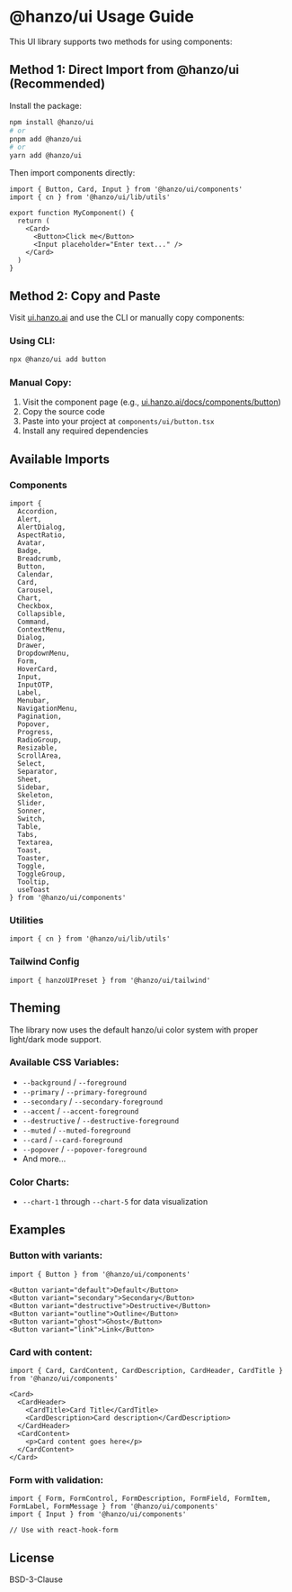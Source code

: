 # @hanzo/ui Usage Guide

This UI library supports two methods for using components:

## Method 1: Direct Import from @hanzo/ui (Recommended)

Install the package:
```bash
npm install @hanzo/ui
# or
pnpm add @hanzo/ui
# or
yarn add @hanzo/ui
```

Then import components directly:
```tsx
import { Button, Card, Input } from '@hanzo/ui/components'
import { cn } from '@hanzo/ui/lib/utils'

export function MyComponent() {
  return (
    <Card>
      <Button>Click me</Button>
      <Input placeholder="Enter text..." />
    </Card>
  )
}
```

## Method 2: Copy and Paste

Visit [ui.hanzo.ai](https://ui.hanzo.ai) and use the CLI or manually copy components:

### Using CLI:
```bash
npx @hanzo/ui add button
```

### Manual Copy:
1. Visit the component page (e.g., [ui.hanzo.ai/docs/components/button](https://ui.hanzo.ai/docs/components/button))
2. Copy the source code
3. Paste into your project at `components/ui/button.tsx`
4. Install any required dependencies

## Available Imports

### Components
```tsx
import {
  Accordion,
  Alert,
  AlertDialog,
  AspectRatio,
  Avatar,
  Badge,
  Breadcrumb,
  Button,
  Calendar,
  Card,
  Carousel,
  Chart,
  Checkbox,
  Collapsible,
  Command,
  ContextMenu,
  Dialog,
  Drawer,
  DropdownMenu,
  Form,
  HoverCard,
  Input,
  InputOTP,
  Label,
  Menubar,
  NavigationMenu,
  Pagination,
  Popover,
  Progress,
  RadioGroup,
  Resizable,
  ScrollArea,
  Select,
  Separator,
  Sheet,
  Sidebar,
  Skeleton,
  Slider,
  Sonner,
  Switch,
  Table,
  Tabs,
  Textarea,
  Toast,
  Toaster,
  Toggle,
  ToggleGroup,
  Tooltip,
  useToast
} from '@hanzo/ui/components'
```

### Utilities
```tsx
import { cn } from '@hanzo/ui/lib/utils'
```

### Tailwind Config
```tsx
import { hanzoUIPreset } from '@hanzo/ui/tailwind'
```

## Theming

The library now uses the default hanzo/ui color system with proper light/dark mode support.

### Available CSS Variables:
- `--background` / `--foreground`
- `--primary` / `--primary-foreground`
- `--secondary` / `--secondary-foreground`
- `--accent` / `--accent-foreground`
- `--destructive` / `--destructive-foreground`
- `--muted` / `--muted-foreground`
- `--card` / `--card-foreground`
- `--popover` / `--popover-foreground`
- And more...

### Color Charts:
- `--chart-1` through `--chart-5` for data visualization

## Examples

### Button with variants:
```tsx
import { Button } from '@hanzo/ui/components'

<Button variant="default">Default</Button>
<Button variant="secondary">Secondary</Button>
<Button variant="destructive">Destructive</Button>
<Button variant="outline">Outline</Button>
<Button variant="ghost">Ghost</Button>
<Button variant="link">Link</Button>
```

### Card with content:
```tsx
import { Card, CardContent, CardDescription, CardHeader, CardTitle } from '@hanzo/ui/components'

<Card>
  <CardHeader>
    <CardTitle>Card Title</CardTitle>
    <CardDescription>Card description</CardDescription>
  </CardHeader>
  <CardContent>
    <p>Card content goes here</p>
  </CardContent>
</Card>
```

### Form with validation:
```tsx
import { Form, FormControl, FormDescription, FormField, FormItem, FormLabel, FormMessage } from '@hanzo/ui/components'
import { Input } from '@hanzo/ui/components'

// Use with react-hook-form
```

## License

BSD-3-Clause